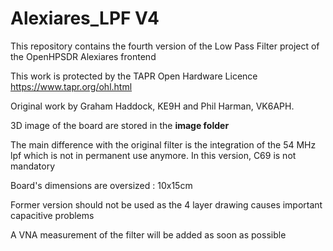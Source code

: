 # Alexiares_LPF V4

This repository contains the fourth version of the Low Pass Filter project of the OpenHPSDR Alexiares frontend


This work is protected by the TAPR Open Hardware Licence https://www.tapr.org/ohl.html

Original work by Graham Haddock, KE9H and Phil Harman, VK6APH.

3D image of the board are stored in the **image folder**

The main difference with the original filter is the integration of the 54 MHz lpf which is not in permanent use anymore.
In this version, C69 is not mandatory 


Board's dimensions are oversized : 10x15cm 

Former version should not be used as the 4 layer drawing causes important capacitive problems 

A VNA measurement of the filter will be added as soon as possible


